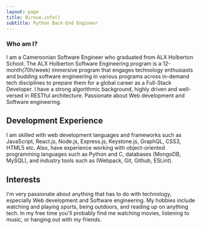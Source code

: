 ```yaml
---
layout: page
title: Biroue.info()
subtitle: Python Back-End Engineer 
---
```


### Who am I?

I am a Cameroonian Software Engineer who graduated from ALX Holberton School. The ALX Holberton Software Engineering program is a 12-month(70h/week) immersive program that engages technology enthusiasts and budding software engineering in various programs across in-demand tech disciplines to prepare them for a global career as a Full-Stack Developer.
I have a strong algorithmic background, highly driven and well-versed in RESTful architecture. Passionate about Web development and Software engineering.

## Development Experience

I am skilled with web development languages and frameworks such as JavaScript, React.js, Node.js, Express.js, Keystone.js, GraphQL, CSS3, HTML5 etc. Also, have experience working with object-oriented programming languages such as Python and C, databases (MongoDB, MySQL), and industry tools such as (Webpack, Git, Github, ESLint).

## Interests

I'm very passionate about anything that has to do with technology, especially Web development and Software engineering. My hobbies include watching and playing sports, being outdoors, and reading up on anything tech. In my free time you'll probably find me watching movies, listening to music, or hanging out with my friends.
